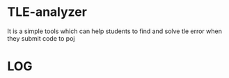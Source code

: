 # TLE-analyzer
It is a simple tools which can help students to find and solve tle error when they submit code to poj

# LOG

